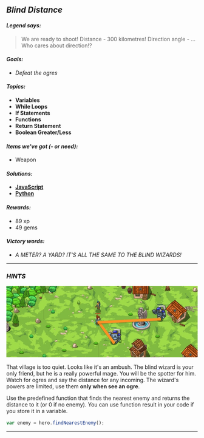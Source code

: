 ## _Blind Distance_

#### _Legend says:_
> We are ready to shoot! Distance - 300 kilometres! Direction angle - ... Who cares about direction!?

#### _Goals:_
+ _Defeat the ogres_

#### _Topics:_
+ **Variables**
+ **While Loops**
+ **If Statements**
+ **Functions**
+ **Return Statement**
+ **Boolean Greater/Less**

#### _Items we've got (- or need):_
+ Weapon

#### _Solutions:_
+ **[JavaScript](blind.js)**
+ **[Python](blind.py)**

#### _Rewards:_
+ 89 xp
+ 49 gems

#### _Victory words:_
+ _A METER? A YARD? IT'S ALL THE SAME TO THE BLIND WIZARDS!_

___

### _HINTS_

![](img/blind_distance.jpeg)

That village is too quiet. Looks like it's an ambush. The blind wizard is your only friend, but he is a really powerful mage. You will be the spotter for him. Watch for ogres and say the distance for any incoming. The wizard's powers are limited, use them **only when see an ogre**.

Use the predefined function that finds the nearest enemy and returns the distance to it (or 0 if no enemy). You can use function result in your code if you store it in a variable.

```javascript
var enemy = hero.findNearestEnemy();
```

___


